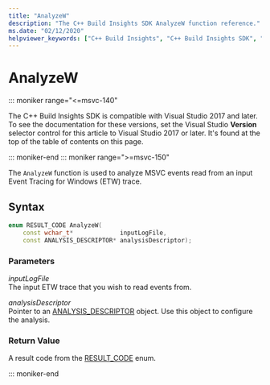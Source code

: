 ```yaml
---
title: "AnalyzeW"
description: "The C++ Build Insights SDK AnalyzeW function reference."
ms.date: "02/12/2020"
helpviewer_keywords: ["C++ Build Insights", "C++ Build Insights SDK", "AnalyzeW", "throughput analysis", "build time analysis", "vcperf.exe"]
---
```

# AnalyzeW

::: moniker range="<=msvc-140"

The C++ Build Insights SDK is compatible with Visual Studio 2017 and later. To see the documentation for these versions, set the Visual Studio **Version** selector control for this article to Visual Studio 2017 or later. It's found at the top of the table of contents on this page.

::: moniker-end
::: moniker range=">=msvc-150"

The `AnalyzeW` function is used to analyze MSVC events read from an input Event Tracing for Windows (ETW) trace.

## Syntax

```cpp
enum RESULT_CODE AnalyzeW(
    const wchar_t*             inputLogFile,
    const ANALYSIS_DESCRIPTOR* analysisDescriptor);
```

### Parameters

*inputLogFile*\
The input ETW trace that you wish to read events from.

*analysisDescriptor*\
Pointer to an [ANALYSIS_DESCRIPTOR](../other-types/analysis-descriptor-struct.md) object. Use this object to configure the analysis.

### Return Value

A result code from the [RESULT_CODE](../other-types/result-code-enum.md) enum.

::: moniker-end
